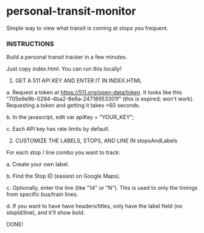 # personal-transit-monitor
Simple way to view what transit is coming at stops you frequent.

### INSTRUCTIONS ###

Build a personal transit tracker in a few minutes.

Just copy index.html. You can run this locally!

1. GET A 511 API KEY AND ENTER IT IN INDEX.HTML

a. Request a token at https://511.org/open-data/token. It looks like this "705e9e9b-0294-4ba2-8e6a-24718953301f" (this is expired; won't work). Requesting a token and getting it takes <60 seconds.

b. In the javascript, edit var apiKey = "YOUR_KEY";

c. Each API key has rate limits by default.

2. CUSTOMIZE THE LABELS, STOPS, AND LINE IN stopsAndLabels

For each stop / line combo you want to track:

a. Create your own label.

b. Find the Stop ID (easiest on Google Maps).

c. Optionally, enter the line (like "14" or "N"). This is used to only the timings from specific bus/train lines.

d. If you want to have have headers/titles, only have the label field (no stopId/line), and it'll show bold.

DONE!
